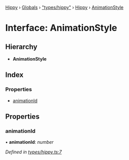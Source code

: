 [Hippy](../README.md) › [Globals](../globals.md) › ["types/hippy"](../modules/_types_hippy_.md) › [Hippy](../modules/_types_hippy_.hippy.md) › [AnimationStyle](_types_hippy_.hippy.animationstyle.md)

# Interface: AnimationStyle

## Hierarchy

* **AnimationStyle**

## Index

### Properties

* [animationId](_types_hippy_.hippy.animationstyle.md#animationid)

## Properties

###  animationId

• **animationId**: *number*

*Defined in [types/hippy.ts:7](https://github.com/jeromehan/Hippy/blob/6216275/types/hippy.ts#L7)*
